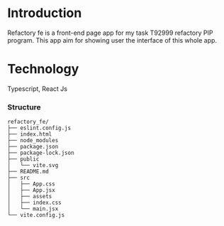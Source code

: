 # Introduction

Refactory fe is a front-end page app for my task T92999 refactory PIP program. This app aim for showing user the interface of this whole app.

# Technology

Typescript, React Js

### Structure
```
refactory_fe/
├── eslint.config.js
├── index.html
├── node_modules
├── package.json
├── package-lock.json
├── public
│   └── vite.svg
├── README.md
├── src
│   ├── App.css
│   ├── App.jsx
│   ├── assets
│   ├── index.css
│   └── main.jsx
└── vite.config.js

```

